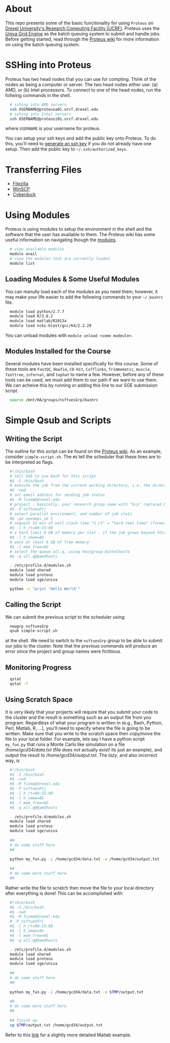 # About 

This repo presents some of the basic functionality for using `Proteus` on [Drexel University's Research Computing Facility (UCRF)](http://www.drexel.edu/research/urcf/). Proteus uses the [Univa Grid Engine](http://www.univa.com/products/grid-engine) as the batch queuing system to submit and handle jobs. Before getting started, read through the [Proteus wiki](https://proteusmaster.urcf.drexel.edu/urcfwiki) for more information on using the batch queuing system. 

# SSHing into Proteus

Proteus has two head nodes that you can use for compting. Think of the nodes as being a computer or server. The two head nodes either use: (a) AMD, or (b) Intel processors. To connect to one of the head nodes, run the follwing commands in the shell. 

```bash
  # sshing into AMD servers 
  ssh USERNAME@proteusa01.urcf.drexel.edu
  # sshing into Intel servers 
  ssh USERNAME@proteusi01.urcf.drexel.edu
```
where `USERNAME` is your username for proteus. 


You can setup your ssh keys and add the public key onto Proteus. To do this, you'll need to [generate an ssh key](https://help.github.com/articles/generating-ssh-keys/) if you do not already have one setup. Then add the public key to `~/.ssh/authorized_keys`.  

# Transferring Files

* [Filezilla](https://filezilla-project.org/)
* [WinSCP](http://winscp.net/eng/index.php)
* [Cyberduck](https://cyberduck.io/)

# Using Modules 

Proteus is using modules to setup the environment in the shell and the software that the user has available to them. The Proteus wiki has some useful information on navigating though the [modules](https://proteusmaster.urcf.drexel.edu/urcfwiki/index.php/Environment_Modules). 

```bash
  # view available modules
  module avail 
  # view the modules that are currently loaded 
  module list
```

## Loading Modules & Some Useful Modules 

You can manully load each of the modules as you need them; however, it may make your life easier to add the following commands to your `~/.bashrc` file. 

```bash
  module load python/2.7.7
  module load R/3.0.2
  module load matlab/R2013a
  module load ncbi-blast/gcc/64/2.2.29 
```

You can unload modules with `module unload <some modeule>`.

## Modules Installed for the Course

Several modules have been installed specifically for this course. Some of these tools are `FastQC`, `BowTie`, `CD-Hit`, `Cufflinks`, `Trimmomatic`, `muscle`, `fasttree`, `infernal`, and `tophat` to name a few. However, before any of these tools can be used, we must add them to our path if we want to use them. We can acheive this by running or adding this line to our SGE submission script.

```bash 
  source /mnt/HA/groups/nsftuesGrp/bashrc
```

# Simple Qsub and Scripts 

## Writing the Script
The outline for this script can be found on the [Proteus wiki](https://proteusmaster.urcf.drexel.edu/urcfwiki/index.php/Writing_Job_Scripts). As an example, consider `simple-script.sh`. The `#$` tell the scheduler that these lines are to be interpreted as flags. 

```bash
  #!/bin/bash
  # tell SGE to use bash for this script
  #$ -S /bin/bash
  # execute the job from the current working directory, i.e. the directory in which the qsub command is given
  #$ -cwd
  # set email address for sending job status
  #$ -M fixme@drexel.edu
  # project - basically, your research group name with "Grp" replaced by "Prj"
  #$ -P nsftuesPrj
  # select parallel environment, and number of job slots
  #$ -pe openmpi_ib 5
  # request 15 min of wall clock time "h_rt" = "hard real time" (format is HH:MM:SS, or integer seconds)
  #$ -l h_rt=00:15:00
  # a hard limit 8 GB of memory per slot - if the job grows beyond this, the job is killed
  #$ -l h_vmem=8G
  # want at least 6 GB of free memory
  #$ -l mem_free=6G
  # select the queue all.q, using hostgroup @intelhosts
  #$ -q all.q@@amdhosts 

  . /etc/profile.d/modules.sh
  module load shared
  module load proteus
  module load sge/univa

  python -c "print 'Hello World'"
```

## Calling the Script

We can submit the previous script to the scheduler using: 

```bash
  newgrp nsftuesGrp
  qsub simple-script.sh  
```
at the shell. We need to switch to the `nsftuesGrp` group to be able to submit our jobs to the cluster. Note that the previous commands will produce an error since the project and group names were fictitious.

## Monitoring Progress

```bash 
  qstat
  qstat -f 
```

## Using Scratch Space

It is very likely that your projects will require that you submit your code to the cluster and the result is something such as an output file from you program. Regardless of what your program is written in (e.g., Bash, Python, Perl, Matlab, R, ...), you'll need to specify where the file is going to be written. Make sure that you write to the scratch space then copy/move the file to your local folder. For example, lets say I have a python script `my_fun.py` that runs a Monte Carlo like simulation on a file $/home/gcd34/data.txt$ (file does not actually exist! its just an example), and output the result to $/home/gcd34/output.txt$.  The *lazy*, and also incorrect way, is 

```bash
  #!/bin/bash
  #$ -S /bin/bash
  #$ -cwd
  #$ -M fixme@drexel.edu
  #$ -P nsftuesPrj
  #$ -l h_rt=00:15:00
  #$ -l h_vmem=8G
  #$ -l mem_free=6G
  #$ -q all.q@@amdhosts 

  . /etc/profile.d/modules.sh
  module load shared
  module load proteus
  module load sge/univa
  
  ##
  # do some stuff here
  ##
  
  python my_fun.py -i /home/gcd34/data.txt -o /home/gcd34/output.txt
  
  ##
  # do some more stuff here
  ##
```

Rather write the file to scratch then move the file to your local directory after everything is done! This can be accomplished with:


```bash
  #!/bin/bash
  #$ -S /bin/bash
  #$ -cwd
  #$ -M fixme@drexel.edu
  # -P nsftuesPrj
  #$ -l h_rt=00:15:00
  #$ -l h_vmem=8G
  #$ -l mem_free=6G
  #$ -q all.q@@amdhosts 

  . /etc/profile.d/modules.sh
  module load shared
  module load proteus
  module load sge/univa
  
  ##
  # do some stuff here
  ##
  
  python my_fun.py -i /home/gcd34/data.txt -o $TMP/output.txt
  
  ##
  # do some more stuff here
  ##
  
  ## finish up
  cp $TMP/output.txt /home/gcd34/output.txt
```

Refer to this [link](http://gregoryditzler.wordpress.com/2014/09/17/performing-tasks-such-as-monte-carlo-simulations-on-a-cluster/) for a slightly more detailed Matlab example. 




